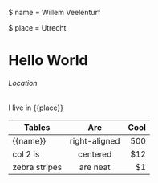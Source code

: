 $ name = Willem Veelenturf

$ place = Utrecht

# Hello World

###### Location
I live in {{place}}

| Tables        | Are           | Cool  |
| ------------- |:-------------:| -----:|
| {{name}}      | right-aligned |   500 |
| col 2 is      | centered      |   $12 |
| zebra stripes | are neat      |    $1 |
